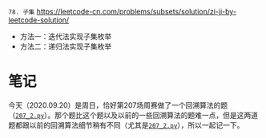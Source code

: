 
`78. 子集` https://leetcode-cn.com/problems/subsets/solution/zi-ji-by-leetcode-solution/
- 方法一：迭代法实现子集枚举
- 方法二：递归法实现子集枚举

# 笔记

今天（2020.09.20）是周日，恰好第207场周赛做了一个回溯算法的题（[`207_2.py`](https://github.com/BIAOXYZ/variousCodes/blob/master/_CodeTopics/LeetCode_contest/weekly/207/207_2.py)）。那个题比这个题以及以前的一些回溯算法的题难一点，但是这两道题都跟以前的回溯算法细节稍有不同（尤其是[`207_2.py`](https://github.com/BIAOXYZ/variousCodes/blob/master/_CodeTopics/LeetCode_contest/weekly/207/207_2.py)），所以一起记一下。
